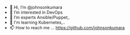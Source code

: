 - 👋 Hi, I’m @johnsonkumara
- 👀 I’m interested in DevOps
- 🌱 I’m experts Ansible/Puppet,.
- 🎉 I'm learning Kubernetes,..
- 📫 How to reach me ... https://github.com/johnsonkumara

<!---
johnsonkumara/johnsonkumara is a ✨ special ✨ repository because its `README.md` (this file) appears on your GitHub profile.
You can click the Preview link to take a look at your changes.
--->
